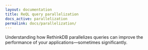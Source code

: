 ```yaml
---
layout: documentation
title: ReQL query parallelization
docs_active: parallelization
permalink: docs/parallelization/
---
```


Understanding how RethinkDB parallelizes queries can improve the performance of your applications&mdash;sometimes significantly.

